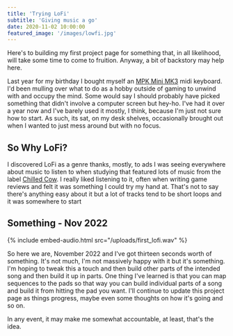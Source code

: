 ```yaml
---
title: 'Trying LoFi'
subtitle: 'Giving music a go'
date: 2020-11-02 10:00:00
featured_image: '/images/lowfi.jpg'
---
```

Here's to building my first project page for something that, in all likelihood, will take some time to come to fruition. Anyway, a bit of backstory may help here.

Last year for my birthday I bought myself an [MPK Mini MK3](https://www.akaipro.com/mpk-mini-mk3) midi keyboard. I'd been mulling over what to do as a hobby outside of gaming to unwind with and occupy the mind. Some would say I should probably have picked something that didn't involve a computer screen but hey-ho. I've had it over a year now and I've barely used it mostly, I think, because I'm just not sure how to start. As such, its sat, on my desk shelves, occasionally brought out when I wanted to just mess around but with no focus.

## So Why LoFi?

I discovered LoFi as a genre thanks, mostly, to ads I was seeing everywhere about music to listen to when studying that featured lots of music from the label [Chilled Cow](https://www.youtube.com/channel/UCM-4FLc3wlRHaoWseua1v3A). I really liked listening to it, often when writing game reviews and felt it was something I could try my hand at. That's not to say there's anything easy about it but a lot of tracks tend to be short loops and it was somewhere to start

## Something - Nov 2022

{% include embed-audio.html src="/uploads/first_lofi.wav" %}

So here we are, November 2022 and I've got thirteen seconds worth of something. It's not much, I'm not massively happy with it but it's something. I'm hoping to tweak this a touch and then build other parts of the intended song and then build it up in parts. One thing I've learned is that you can map sequences to the pads so that way you can build individual parts of a song and build it from hitting the pad you want. I'll continue to update this project page as things progress, maybe even some thoughts on how it's going and so on.

In any event, it may make me somewhat accountable, at least, that's the idea.
